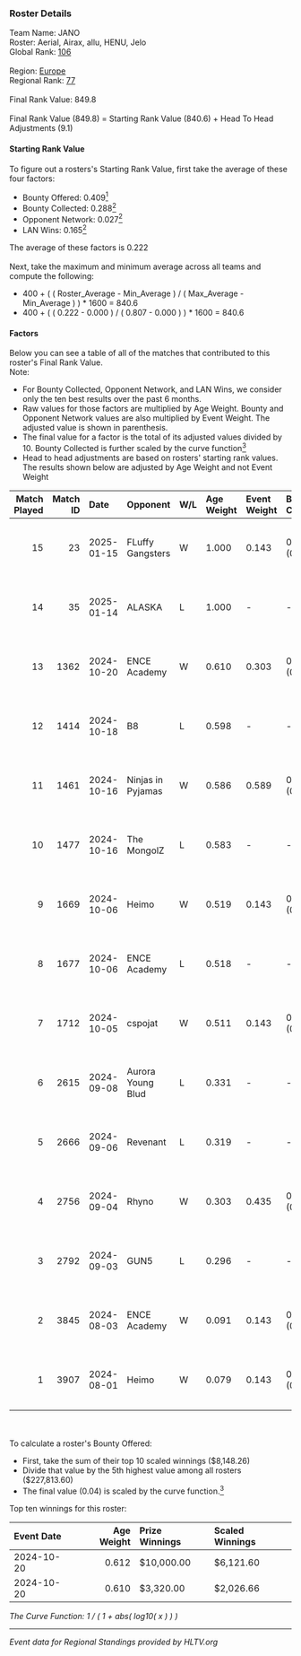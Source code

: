 ### Roster Details<br />
Team Name: JANO<br />
Roster: Aerial, Airax, allu, HENU, Jelo<br />
Global Rank: [106](../../standings_global_2025_01_16.md)<br />
<br />
Region: [Europe]( ../../standings_europe_2025_01_16.md)<br />
Regional Rank: [77]( ../../standings_europe_2025_01_16.md)<br />
<br />
Final Rank Value:  849.8<br />
<br />
Final Rank Value (849.8) = Starting Rank Value (840.6) + Head To Head Adjustments (9.1)<br />

#### Starting Rank Value<br />
To figure out a rosters's Starting Rank Value, first take the average of these four factors:<br />
- Bounty Offered: 0.409[<sup>1</sup>](#table2)
- Bounty Collected: 0.288[<sup>2</sup>](#table1)
- Opponent Network: 0.027[<sup>2</sup>](#table1)
- LAN Wins: 0.165[<sup>2</sup>](#table1)

The average of these factors is 0.222<br />
<br />
Next, take the maximum and minimum average across all teams and compute the following:<br />
- 400 + ( ( Roster_Average - Min_Average ) / ( Max_Average - Min_Average ) ) * 1600 = 840.6
- 400 + ( ( 0.222 - 0.000 ) / ( 0.807 - 0.000 ) ) * 1600 = 840.6


#### Factors<br />
Below you can see a table of all of the matches that contributed to this roster's Final Rank Value.<br />
Note:<br />

- For Bounty Collected, Opponent Network, and LAN Wins, we consider only the ten best results over the past 6 months.
- Raw values for those factors are multiplied by Age Weight. Bounty and Opponent Network values are also multiplied by Event Weight. The adjusted value is shown in parenthesis.
- The final value for a factor is the total of its adjusted values divided by 10. Bounty Collected is further scaled by the curve function[<sup>3</sup>](#curveFunction)
- Head to head adjustments are based on rosters' starting rank values. The results shown below are adjusted by Age Weight and not Event Weight
<span id="table1"></span><br />


| Match Played | Match ID | Date       | Opponent          | W/L | Age Weight | Event Weight | Bounty Collected | Opponent Network | LAN Wins  | H2H Adj. | Roster                           |
| -: | -: | :- | :- | :- | :- | :- | :- | :- | :- | -: | :- |
|           15 |       23 | 2025-01-15 | FLuffy Gangsters  | W   | 1.000      | 0.143        | 0.015 (0.002)    | 0.587 (0.084)    | 0 (0.000) |    10.61 | Aerial, Airax, allu, HENU, Jelo  |
|           14 |       35 | 2025-01-14 | ALASKA            | L   | 1.000      | -            | -                | -                | -         |   -13.49 | Aerial, Airax, allu, HENU, Jelo  |
|           13 |     1362 | 2024-10-20 | ENCE Academy      | W   | 0.610      | 0.303        | 0.014 (0.003)    | 0.284 (0.053)    | 1 (0.610) |     8.05 | Aerial, allu, HENU, juho, xseveN |
|           12 |     1414 | 2024-10-18 | B8                | L   | 0.598      | -            | -                | -                | -         |    -2.69 | Aerial, allu, HENU, juho, xseveN |
|           11 |     1461 | 2024-10-16 | Ninjas in Pyjamas | W   | 0.586      | 0.589        | 0.079 (0.027)    | 0.250 (0.086)    | 1 (0.586) |    14.64 | Aerial, allu, HENU, juho, xseveN |
|           10 |     1477 | 2024-10-16 | The MongolZ       | L   | 0.583      | -            | -                | -                | -         |    -0.07 | Aerial, allu, HENU, juho, xseveN |
|            9 |     1669 | 2024-10-06 | Heimo             | W   | 0.519      | 0.143        | 0.006 (0.000)    | 0.204 (0.015)    | 0 (0.000) |     5.99 | Aerial, allu, HENU, juho, xseveN |
|            8 |     1677 | 2024-10-06 | ENCE Academy      | L   | 0.518      | -            | -                | -                | -         |    -9.28 | Aerial, allu, HENU, juho, xseveN |
|            7 |     1712 | 2024-10-05 | cspojat           | W   | 0.511      | 0.143        | 0.000 (0.000)    | 0.000 (0.000)    | 0 (0.000) |     1.29 | Aerial, allu, HENU, juho, xseveN |
|            6 |     2615 | 2024-09-08 | Aurora Young Blud | L   | 0.331      | -            | -                | -                | -         |    -3.79 | Aerial, allu, HENU, juho, xseveN |
|            5 |     2666 | 2024-09-06 | Revenant          | L   | 0.319      | -            | -                | -                | -         |    -6.13 | Aerial, allu, HENU, juho, xseveN |
|            4 |     2756 | 2024-09-04 | Rhyno             | W   | 0.303      | 0.435        | 0.008 (0.001)    | 0.211 (0.028)    | 0 (0.000) |     3.75 | Aerial, allu, HENU, juho, xseveN |
|            3 |     2792 | 2024-09-03 | GUN5              | L   | 0.296      | -            | -                | -                | -         |    -1.82 | Aerial, allu, HENU, juho, xseveN |
|            2 |     3845 | 2024-08-03 | ENCE Academy      | W   | 0.091      | 0.143        | 0.014 (0.000)    | 0.284 (0.004)    | 1 (0.091) |     1.23 | Aerial, allu, HENU, juho, xseveN |
|            1 |     3907 | 2024-08-01 | Heimo             | W   | 0.079      | 0.143        | 0.006 (0.000)    | 0.204 (0.002)    | 1 (0.079) |     0.86 | Aerial, allu, HENU, juho, xseveN |

<br />
<span id="table2"></span><br />
To calculate a roster's Bounty Offered:<br />

- First, take the sum of their top 10 scaled winnings ($8,148.26)
- Divide that value by the 5th highest value among all rosters ($227,813.60)
- The final value (0.04) is scaled by the curve function.[<sup>3</sup>](#curveFunction)

Top ten winnings for this roster:<br />

| Event Date | Age Weight | Prize Winnings | Scaled Winnings |
| :- | -: | :- | :- |
| 2024-10-20 |      0.612 | $10,000.00     | $6,121.60       |
| 2024-10-20 |      0.610 | $3,320.00      | $2,026.66       |


<span id="curveFunction"></span>_The Curve Function: 1 / ( 1 + abs( log10( x ) ) )_<br />

---
_Event data for Regional Standings provided by HLTV.org_<br />
